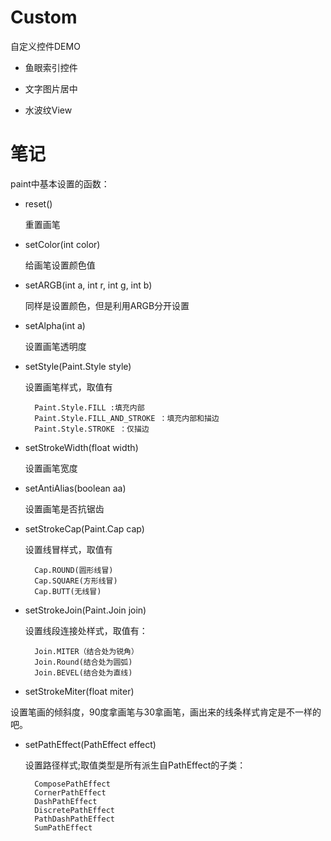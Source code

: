 # Custom
自定义控件DEMO

- 鱼眼索引控件

- 文字图片居中

- 水波纹View

# 笔记
paint中基本设置的函数：

* reset()

    重置画笔
* setColor(int color)

    给画笔设置颜色值
* setARGB(int a, int r, int g, int b)

    同样是设置颜色，但是利用ARGB分开设置
* setAlpha(int a)

    设置画笔透明度
* setStyle(Paint.Style style)

    设置画笔样式，取值有

        Paint.Style.FILL :填充内部
        Paint.Style.FILL_AND_STROKE ：填充内部和描边
        Paint.Style.STROKE ：仅描边

* setStrokeWidth(float width)

    设置画笔宽度
* setAntiAlias(boolean aa)

    设置画笔是否抗锯齿
* setStrokeCap(Paint.Cap cap)

    设置线冒样式，取值有

        Cap.ROUND(圆形线冒)
        Cap.SQUARE(方形线冒)
        Cap.BUTT(无线冒)
* setStrokeJoin(Paint.Join join)

    设置线段连接处样式，取值有：

        Join.MITER（结合处为锐角）
        Join.Round(结合处为圆弧)
        Join.BEVEL(结合处为直线)

* setStrokeMiter(float miter)

设置笔画的倾斜度，90度拿画笔与30拿画笔，画出来的线条样式肯定是不一样的吧。
* setPathEffect(PathEffect effect)

    设置路径样式;取值类型是所有派生自PathEffect的子类：

        ComposePathEffect
        CornerPathEffect
        DashPathEffect
        DiscretePathEffect
        PathDashPathEffect
        SumPathEffect
